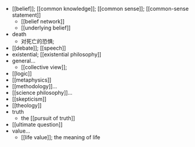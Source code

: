 - [[belief]]; [[common knowledge]]; [[common sense]]; [[common-sense statement]]
    - [[belief network]]
    - [[underlying belief]]
- death
    - 对死亡的恐惧;
- [[debate]]; [[speech]]
- existential; [[existential philosophy]]
- general...
    - [[collective view]];
- [[logic]]
- [[metaphysics]]
- [[methodology]]...
- [[science philosophy]]...
- [[skepticism]]
- [[theology]]
- truth
    - the [[pursuit of truth]]
- [[ultimate question]]
- value...
    - [[life value]]; the meaning of life
